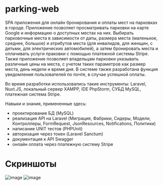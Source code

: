 # parking-web
SPA приложения для онлайн бронирования и оплаты мест на парковках в городе. 
Приложение позволяет просматривать парковки на карте Google и информацию о доступных местах на них. Выбирать парковочные места в зависимости от даты, размера места (маленькое, среднее, большое) и атрибутов места (для инвалидов, для женщин, с детьми, для электрических автомобилей), а затем бронировать места и оплачивать услуги праковки с помощью платежной системы Stripe. Также приложение позволяет владельцам парковки указывать различные цены на места, с учетом таких параметров как размер места, день недели и время дня. В системе также разработана функция уведомления пользователей по почте, в случае успешной оплаты.  
  
Во время разработки использовались такие инструменты: Laravel, Nuxt.JS, локальный сервер XAMPP, IDE PhpStorm, СУБД MySQL, платежная система Stripe.  

Навыки и знания, примененные здесь:
- проектирование БД (MySQL)
- реализация API на Laravel (Миграция, Фабрики, Сидеры, Модели, Контроллеры, FormRequest, JsonResources, Notifications, Политики)
- написание UNIT тестов (PHPUnit)
- авторизация через токен (Laravel Sanctum)
- документация к API Swagger
- онлайн оплата через платежную систему Stripe
# Скриншоты
![image](https://github.com/littlegirl-yar/parking-web/assets/59262478/31712dd9-ad84-481d-9277-cf392dd37c48)
![image](https://github.com/littlegirl-yar/parking-web/assets/59262478/ef3ef1d8-35ce-4867-a0cb-48dcd187effd)
